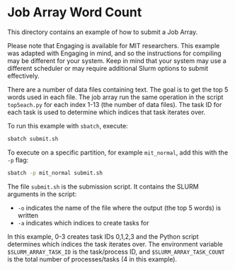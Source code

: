 # Job Array Word Count

This directory contains an example of how to submit a Job Array.

Please note that Engaging is available for MIT researchers.  This example was adapted with Engaging in mind, and so the instructions for compiling may be different for your system. Keep in mind that your system may use a different scheduler or may require additional Slurm options to submit effectively.

There are a number of data files containing text. The goal is to get the top 5 words used in each file. The job array run the same operation in the script `top5each.py` for each index 1-13 (the number of data files). The task ID for each task is used to determine which indices that task iterates over.

To run this example with `sbatch`, execute:

```bash
sbatch submit.sh
```

To execute on a specific partition, for example `mit_normal`, add this with the `-p` flag:

```bash
sbatch -p mit_normal submit.sh
```

The file `submit.sh` is the submission script. It contains the SLURM arguments in the script:

- `-o` indicates the name of the file where the output (the top 5 words) is written
- `-a` indicates which indices to create tasks for

In this example, 0-3 creates task IDs 0,1,2,3 and the Python script determines which indices the task iterates over. The environment variable `$SLURM_ARRAY_TASK_ID` is the task/process ID, and `$SLURM_ARRAY_TASK_COUNT` is the total number of processes/tasks (4 in this example).
